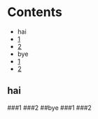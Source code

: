 # Contents

- hai  
 - [1](#1)
 - [2](#2)
- bye
 - [1](#1)
 - [2](#2)

## hai
###1
###2
##bye
###1
###2
